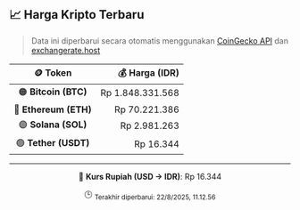 

<!-- HARGA_KRIPTO -->
## 📈 Harga Kripto Terbaru

> Data ini diperbarui secara otomatis menggunakan [CoinGecko API](https://www.coingecko.com/) dan [exchangerate.host](https://exchangerate.host/)

<div align="center">

| 🪙 Token | 💰 Harga (IDR) |
|:------:|---------------:|
| 🟠 **Bitcoin (BTC)**   | Rp 1.848.331.568 |
| 🔵 **Ethereum (ETH)**  | Rp 70.221.386 |
| 🟣 **Solana (SOL)**    | Rp 2.981.263 |
| 🟢 **Tether (USDT)**   | Rp 16.344 |

---

💱 **Kurs Rupiah (USD → IDR)**: Rp 16.344

🕒 <sub>Terakhir diperbarui: 22/8/2025, 11.12.56</sub>

</div>
<!-- /HARGA_KRIPTO -->